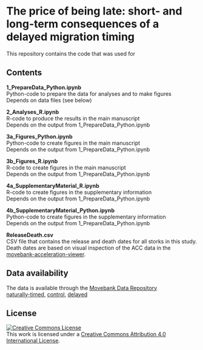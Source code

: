 # The price of being late: short- and long-term consequences of a delayed migration timing

This repository contains the code that was used for 

## Contents

**1_PrepareData_Python.ipynb**  
Python-code to prepare the data for analyses and to make figures  
Depends on data files (see below)

**2_Analyses_R.ipynb**  
R-code to produce the results in the main manuscript  
Depends on the output from 1_PrepareData_Python.ipynb

**3a_Figures_Python.ipynb**  
Python-code to create figures in the main manuscript  
Depends on the output from 1_PrepareData_Python.ipynb

**3b_Figures_R.ipynb**  
R-code to create figures in the main manuscript  
Depends on the output from 1_PrepareData_Python.ipynb

**4a_SupplementaryMaterial_R.ipynb**  
R-code to create figures in the supplementary information  
Depends on the output from 1_PrepareData_Python.ipynb

**4b_SupplementaryMaterial_Python.ipynb**  
Python-code to create figures in the supplementary information  
Depends on the output from 1_PrepareData_Python.ipynb

**ReleaseDeath.csv**  
CSV file that contains the release and death dates for all storks in this study.  
Death dates are based on visual inspection of the ACC data in the [movebank-acceleration-viewer](https://www.movebank.org/cms/movebank-content/software#movebank_acceleration_viewer).

## Data availability
The data is available through the [Movebank Data Repository](https://www.datarepository.movebank.org/)  
[naturally-timed](), [control](), [delayed]()

## License

<a rel="license" href="http://creativecommons.org/licenses/by/4.0/"><img alt="Creative Commons License" style="border-width:0" src="https://i.creativecommons.org/l/by/4.0/88x31.png" /></a><br />This work is licensed under a <a rel="license" href="http://creativecommons.org/licenses/by/4.0/">Creative Commons Attribution 4.0 International License</a>.
